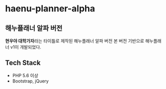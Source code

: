 # haenu-planner-alpha

## 해누플래너 알파 버전
**현우야 대학가자**라는 타이틀로 제작된 해누플래너 알파 버전
본 버전 기반으로 해누플래너 v1이 개발되었다.

## Tech Stack
- PHP 5.6 이상
- Bootstrap, jQuery
